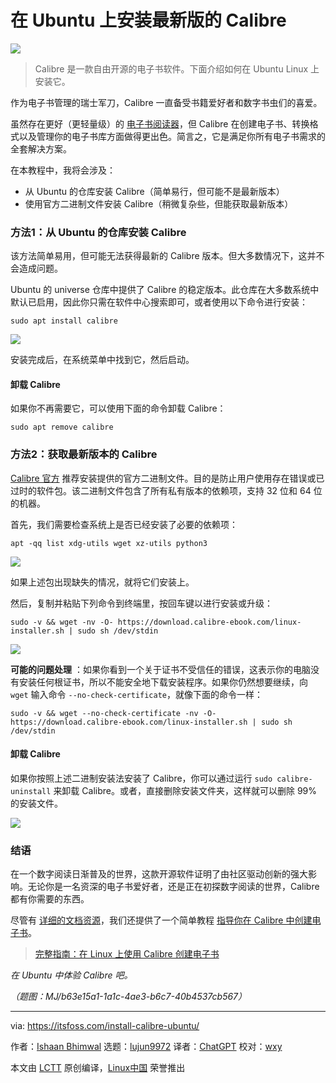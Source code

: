 [#]: subject: "Install the Latest Calibre on Ubuntu"
[#]: via: "https://itsfoss.com/install-calibre-ubuntu/"
[#]: author: "Ishaan Bhimwal https://itsfoss.com/author/community/"
[#]: collector: "lujun9972/lctt-scripts-1693450080"
[#]: translator: "ChatGPT"
[#]: reviewer: "wxy"
[#]: publisher: "wxy"
[#]: url: "https://linux.cn/article-16394-1.html"

在 Ubuntu 上安装最新版的 Calibre
======

![][0]

> Calibre 是一款自由开源的电子书软件。下面介绍如何在 Ubuntu Linux 上安装它。

作为电子书管理的瑞士军刀，Calibre 一直备受书籍爱好者和数字书虫们的喜爱。

虽然存在更好（更轻量级）的 [电子书阅读器][1]，但 Calibre 在创建电子书、转换格式以及管理你的电子书库方面做得更出色。简言之，它是满足你所有电子书需求的全套解决方案。

在本教程中，我将会涉及：

 * 从 Ubuntu 的仓库安装 Calibre（简单易行，但可能不是最新版本）
 * 使用官方二进制文件安装 Calibre（稍微复杂些，但能获取最新版本）

### 方法1：从 Ubuntu 的仓库安装 Calibre

该方法简单易用，但可能无法获得最新的 Calibre 版本。但大多数情况下，这并不会造成问题。

Ubuntu 的 universe 仓库中提供了 Calibre 的稳定版本。此仓库在大多数系统中默认已启用，因此你只需在软件中心搜索即可，或者使用以下命令进行安装：

```
sudo apt install calibre
```

![][2]

安装完成后，在系统菜单中找到它，然后启动。

#### 卸载 Calibre

如果你不再需要它，可以使用下面的命令卸载 Calibre：

```
sudo apt remove calibre
```

### 方法2：获取最新版本的 Calibre

[Calibre 官方][3] 推荐安装提供的官方二进制文件。目的是防止用户使用存在错误或已过时的软件包。该二进制文件包含了所有私有版本的依赖项，支持 32 位和 64 位的机器。

首先，我们需要检查系统上是否已经安装了必要的依赖项：

```
apt -qq list xdg-utils wget xz-utils python3
```

![][4]

如果上述包出现缺失的情况，就将它们安装上。

然后，复制并粘贴下列命令到终端里，按回车键以进行安装或升级：

```
sudo -v && wget -nv -O- https://download.calibre-ebook.com/linux-installer.sh | sudo sh /dev/stdin
```

![][5]

**可能的问题处理** ：如果你看到一个关于证书不受信任的错误，这表示你的电脑没有安装任何根证书，所以不能安全地下载安装程序。如果你仍然想要继续，向 `wget` 输入命令 `--no-check-certificate`，就像下面的命令一样：

```
sudo -v && wget --no-check-certificate -nv -O- https://download.calibre-ebook.com/linux-installer.sh | sudo sh /dev/stdin
```

#### 卸载 Calibre

如果你按照上述二进制安装法安装了 Calibre，你可以通过运行 `sudo calibre-uninstall` 来卸载 Calibre。或者，直接删除安装文件夹，这样就可以删除 99% 的安装文件。

![][6]

### 结语

在一个数字阅读日渐普及的世界，这款开源软件证明了由社区驱动创新的强大影响。无论你是一名资深的电子书爱好者，还是正在初探数字阅读的世界，Calibre 都有你需要的东西。

尽管有 [详细的文档资源][7]，我们还提供了一个简单教程 [指导你在 Calibre 中创建电子书][8]。

> [完整指南：在 Linux 上使用 Calibre 创建电子书][8]

_在 Ubuntu 中体验 Calibre 吧。_

*（题图：MJ/b63e15a1-1a1c-4ae3-b6c7-40b4537cb567）*

--------------------------------------------------------------------------------

via: https://itsfoss.com/install-calibre-ubuntu/

作者：[Ishaan Bhimwal][a]
选题：[lujun9972][b]
译者：[ChatGPT](https://linux.cn/lctt/ChatGPT)
校对：[wxy](https://github.com/wxy)

本文由 [LCTT](https://github.com/LCTT/TranslateProject) 原创编译，[Linux中国](https://linux.cn/) 荣誉推出

[a]: https://itsfoss.com/author/community/
[b]: https://github.com/lujun9972
[1]: https://itsfoss.com/best-ebook-readers-linux/
[2]: https://itsfoss.com/content/images/2023/09/QPemD12.png
[3]: https://calibre-ebook.com/download_linux
[4]: https://itsfoss.com/content/images/2023/09/XnFwJIX.png
[5]: https://itsfoss.com/content/images/2023/09/UrBF54u.png
[6]: https://itsfoss.com/content/images/2023/09/i9KwV8E.png
[7]: https://calibre-ebook.com/help
[8]: https://linux.cn/article-7977-1.html
[9]: https://itsfoss.com/content/images/size/w256h256/2022/12/android-chrome-192x192.png
[0]: https://img.linux.net.cn/data/attachment/album/202311/18/120237ptz6266meg1st2i1.png